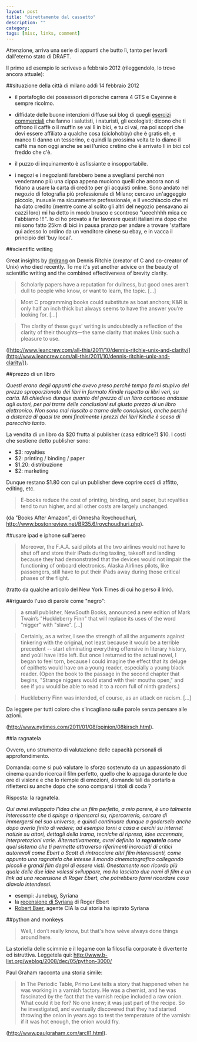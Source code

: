 ```yaml
---
layout: post
title: "direttamente dal cassetto"
description: ""
category: 
tags: [misc, links, comment]
---
```



Attenzione, arriva una serie di appunti che butto lì, tanto per levarli dall'eterno stato di DRAFT.

Il primo ad esempio lo scrivevo a febbraio 2012 (rileggendolo, lo trovo ancora attuale):

##situazione della città di milano addì 14 febbraio 2012

* il portafoglio dei possessori di porsche carrera 4 GTS e Cayenne è sempre ricolmo.

* diffidate delle buone intenzioni diffuse sui blog di quegli [esercizi commerciali](http://www.californiabakery.it/) che fanno i salutisti, i naturisti, gli ecologisti; dicono che ti offrono il caffè o il muffin se vai lì in bici, e tu ci vai, ma poi scopri che devi essere affiliato a qualche cosa (ciclohobby) che è gratis eh, e manco ti danno un tesserino, e quindi la prossima volta te lo diamo il caffè ma non oggi anche se sei l'unico cretino che è arrivato lì in bici col freddo che c'è.

* il puzzo di inquinamento è asfissiante e insopportabile.

* i negozi e i negozianti farebbero bene a svegliarsi perché non venderanno più una cippa appena muoiono quelli che ancora non si fidano a usare la carta di credito per gli acquisti online. Sono andato nel negozio di fotografia più professionale di Milano; cercavo un'aggeggio piccolo, inusuale ma sicuramente professionale, e il vecchiaccio che mi ha dato credito (mentre come al solito gli altri del negozio pensavano ai cazzi loro) mi ha detto in modo brusco e scontroso "ueeehhhh mica ce l'abbiamo !!!". Io ci ho provato a far lavorare questi italiani ma dopo che mi sono fatto 25km di bici in pausa pranzo per andare a trovare 'staffare qui adesso lo ordino da un venditore cinese su ebay, e in vacca il principio del 'buy local'.


##scientific writing

Great insights by [drdrang](http://www.leancrew.com/all-this/) on Dennis Ritchie (creator of C and co-creator of Unix) who died recently. To me it's yet another advice on the beauty of scientific writing and the combined effectiveness of brevity clarity.

> Scholarly papers have a reputation for dullness, but good ones aren’t dull to people who know, or want to learn, the topic. [...]

> Most C programming books could substitute as boat anchors; K&R is only half an inch thick but always seems to have the answer you’re looking for. [...]

> The clarity of these guys’ writing is undoubtedly a reflection of the clarity of their thoughts—the same clarity that makes Unix such a pleasure to use.

([http://www.leancrew.com/all-this/2011/10/dennis-ritchie-unix-and-clarity/](http://www.leancrew.com/all-this/2011/10/dennis-ritchie-unix-and-clarity/)).

##prezzo di un libro

_Questi erano degli appunti che avevo preso perché tempo fa mi stupivo del prezzo sproporzionato dei libri in formato Kindle rispetto ai libri veri, su carta. Mi chiedevo dunque quanto del prezzo di un libro cartaceo andasse agli autori, per poi trarre delle conclusioni sul giusto prezzo di un libro elettronico. Non sono mai riuscito a trarne delle conclusioni, anche perché a distanza di quasi tre anni finalmente i prezzi dei libri Kindle è sceso di parecchio tanto._


La vendita di un libro da $20 frutta al publisher (casa editrice?) $10. I costi che sostiene detto publisher sono:

* $3: royalties
* $2: printing / binding / paper
* $1.20: distribuzione
* $2: marketing

Dunque restano $1.80 con cui un publisher deve coprire costi di affitto, editing, etc.

> E-books reduce the cost of printing, binding, and paper, but royalties tend to run higher, and all other costs are largely unchanged.

(da "Books After Amazon", di Onnesha Roychoudhuri, <http://www.bostonreview.net/BR35.6/roychoudhuri.php>).

##usare ipad e iphone sull'aereo

> Moreover, the F.A.A. said pilots at the two airlines would not have to shut off and store their iPads during taxiing, takeoff and landing because they had demonstrated that the devices would not impair the functioning of onboard electronics. Alaska Airlines pilots, like passengers, still have to put their iPads away during those critical phases of the flight.

(tratto da qualche articolo del New York Times di cui ho perso il link).

##riguardo l'uso di parole come "negro":

> a small publisher, NewSouth Books, announced a new edition of Mark Twain’s "Huckleberry Finn" that will replace its uses of the word "nigger" with "slave". [...]

> Certainly, as a writer, I see the strength of all the arguments against tinkering with the original, not least because it would be a terrible precedent -- start eliminating everything offensive in literary history, and yoùll have little left. But once I returned to the actual novel, I began to feel torn, because I could imagine the effect that its deluge of epithets would have on a young reader, especially a young black reader. (Open the book to the passage in the second chapter that begins, "Strange niggers would stand with their mouths open," and see if you would be able to read it to a room full of ninth graders.)

> Huckleberry Finn was intended, of course, as an attack on racism. [...]

Da leggere per tutti coloro che s'incagliano sulle parole senza pensare alle azioni.

(<http://www.nytimes.com/2011/01/08/opinion/08kirsch.html>).

##la ragnatela

Ovvero, uno strumento di valutazione delle capacità personali di approfondimento.

Domanda: come si può valutare lo sforzo sostenuto da un appassionato di cinema quando ricerca il film perfetto, quello che lo appaga durante le due ore di visione e che lo riempie di emozioni, domande tali da portarlo a rifletterci su anche dopo che sono comparsi i titoli di coda ?

Risposta: la ragnatela.

_Qui avrei sviluppato l'idea che un film perfetto, a mio parere, è uno talmente interessante che ti spinge a ripensarci su, ripercorrerlo, cercare di immergersi nel suo universo, e quindi continuare dunque a goderselo anche dopo averlo finito di vedere; ad esempio torni a casa e cerchi su internet notizie su attori, dettagli della trama, tecniche di ripresa, idee accennate, interpretazioni varie. Alternativamente, avrei definito la **ragnatela** come quel sistema che ti permette attraverso riferimenti incrociati di critici autorevoli come Ebert o Scott di rintracciare altri film interessanti, come appunto una ragnatela che intesse il mondo cinematografico collegando piccoli e grandi film degni di essere visti. Onestamente non ricordo più quale delle due idee volessi sviluppare, ma ho lasciato due nomi di film e un link ad una recensione di Roger Ebert, che potrebbero farmi ricordare cosa diavolo intendessi._

* esempi: Junebug, Syriana
* la [recensione di Syriana](http://rogerebert.suntimes.com/apps/pbcs.dll/article?AID=/20051208/REVIEWS/51130002/1023) di Roger Ebert
* [Robert Baer](http://www.npr.org/templates/story/story.php?storyId=5041385), agente CIA la cui storia ha ispirato Syriana 

##python and monkeys

> Well, I don’t really know, but that's how wève always done things around here.

La storiella delle scimmie e il legame con la filosofia corporate è divertente ed istruttiva. Leggetela qui: <http://www.b-list.org/weblog/2008/dec/05/python-3000/>

Paul Graham racconta una storia simile:

> In The Periodic Table, Primo Levi tells a story that happened when he was working in a varnish factory. He was a chemist, and he was fascinated by the fact that the varnish recipe included a raw onion. What could it be for? No one knew; it was just part of the recipe. So he investigated, and eventually discovered that they had started throwing the onion in years ago to test the temperature of the varnish: if it was hot enough, the onion would fry.

(<http://www.paulgraham.com/arcll1.html>).
